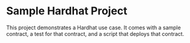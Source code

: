 # Sample Hardhat Project

This project demonstrates a  Hardhat use case. It comes with a sample contract, a test for that contract, and a script that deploys that contract.

